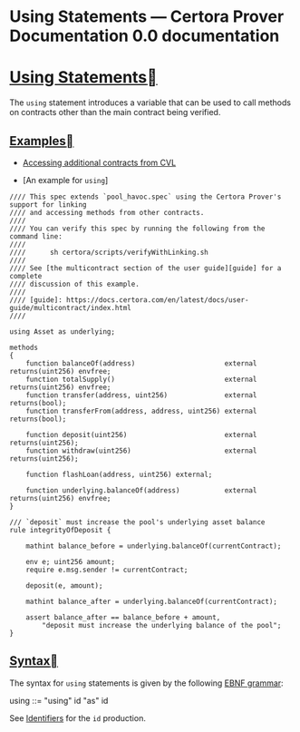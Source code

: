 # Using Statements — Certora Prover Documentation 0.0 documentation

# [Using Statements](#id1)[](#using-statements "Link to this heading")

The `using` statement introduces a variable that can be used to call methods on contracts other than the main contract being verified.

## [Examples](#id2)[](#examples "Link to this heading")

*   [Accessing additional contracts from CVL](../user-guide/multicontract/index.html#using-example)
    
*   [An example for `using`]

```solidity
//// This spec extends `pool_havoc.spec` using the Certora Prover's support for linking
//// and accessing methods from other contracts.
////
//// You can verify this spec by running the following from the command line:
////
////      sh certora/scripts/verifyWithLinking.sh
////
//// See [the multicontract section of the user guide][guide] for a complete
//// discussion of this example.
////
//// [guide]: https://docs.certora.com/en/latest/docs/user-guide/multicontract/index.html
////

using Asset as underlying;

methods
{
    function balanceOf(address)                      external returns(uint256) envfree;
    function totalSupply()                           external returns(uint256) envfree;
    function transfer(address, uint256)              external returns(bool);
    function transferFrom(address, address, uint256) external returns(bool);

    function deposit(uint256)                        external returns(uint256);
    function withdraw(uint256)                       external returns(uint256);

    function flashLoan(address, uint256) external;

    function underlying.balanceOf(address)           external returns(uint256) envfree;
}

/// `deposit` must increase the pool's underlying asset balance
rule integrityOfDeposit {

    mathint balance_before = underlying.balanceOf(currentContract);

    env e; uint256 amount;
    require e.msg.sender != currentContract;

    deposit(e, amount);

    mathint balance_after = underlying.balanceOf(currentContract);

    assert balance_after == balance_before + amount,
        "deposit must increase the underlying balance of the pool";
}
```

## [Syntax](#id3)[](#syntax "Link to this heading")

The syntax for `using` statements is given by the following [EBNF grammar](overview.html#ebnf-syntax):

using ::= "using" id "as" id

See [Identifiers](basics.html#identifiers) for the `id` production.
